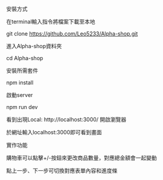 安裝方式

在terminal輸入指令將檔案下載至本地

  git clone https://github.com/Leo5233/Alpha-shop.git

進入Alpha-shop資料夾

  cd Alpha-shop

安裝所需套件

  npm install

啟動server

  npm run dev

看到出現Local:   http://localhost:3000/ 開啟瀏覽器

於網址輸入localhost:3000即可看到畫面

實作功能

  購物車可以點擊+/-按鈕來更改商品數量，對應總金額會一起變動
  
  點上一步、下一步可切換對應表單內容和進度條
